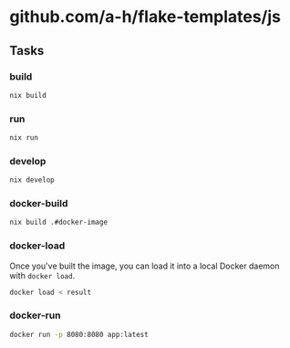 # github.com/a-h/flake-templates/js

## Tasks

### build

```bash
nix build
```

### run

```bash
nix run
```

### develop

```bash
nix develop
```

### docker-build

```bash
nix build .#docker-image
```

### docker-load

Once you've built the image, you can load it into a local Docker daemon with `docker load`.

```bash
docker load < result
```

### docker-run

```bash
docker run -p 8080:8080 app:latest
```
